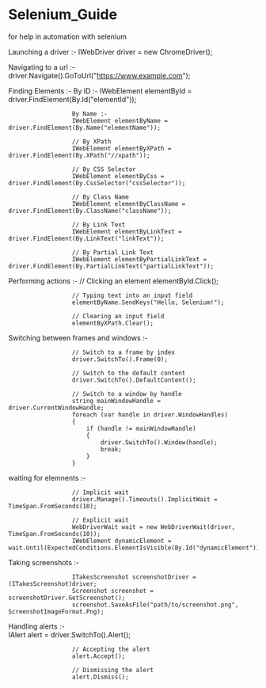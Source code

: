 # Selenium_Guide
for help in automation with selenium

Launching a driver :- 
      IWebDriver driver = new ChromeDriver();

Navigating to a url :- 
      driver.Navigate().GoToUrl("https://www.example.com");

Finding Elements :-
                       By ID :- 
                      IWebElement elementById = driver.FindElement(By.Id("elementId"));
                      
                      By Name :-
                      IWebElement elementByName = driver.FindElement(By.Name("elementName"));
                      
                      // By XPath
                      IWebElement elementByXPath = driver.FindElement(By.XPath("//xpath"));
                      
                      // By CSS Selector
                      IWebElement elementByCss = driver.FindElement(By.CssSelector("cssSelector"));
                      
                      // By Class Name
                      IWebElement elementByClassName = driver.FindElement(By.ClassName("className"));
                      
                      // By Link Text
                      IWebElement elementByLinkText = driver.FindElement(By.LinkText("linkText"));
                      
                      // By Partial Link Text
                      IWebElement elementByPartialLinkText = driver.FindElement(By.PartialLinkText("partialLinkText"));


Performing actions :-
                      // Clicking an element
                      elementById.Click();
                      
                      // Typing text into an input field
                      elementByName.SendKeys("Hello, Selenium!");
                      
                      // Clearing an input field
                      elementByXPath.Clear();

Switching between frames and windows :-

                      // Switch to a frame by index
                      driver.SwitchTo().Frame(0);
                      
                      // Switch to the default content
                      driver.SwitchTo().DefaultContent();
                      
                      // Switch to a window by handle
                      string mainWindowHandle = driver.CurrentWindowHandle;
                      foreach (var handle in driver.WindowHandles)
                      {
                          if (handle != mainWindowHandle)
                          {
                              driver.SwitchTo().Window(handle);
                              break;
                          }
                      }

waiting for elemnents :- 

                      // Implicit wait
                      driver.Manage().Timeouts().ImplicitWait = TimeSpan.FromSeconds(10);
                      
                      // Explicit wait
                      WebDriverWait wait = new WebDriverWait(driver, TimeSpan.FromSeconds(10));
                      IWebElement dynamicElement = wait.Until(ExpectedConditions.ElementIsVisible(By.Id("dynamicElement")));
                      
Taking screenshots :-  
                      
                      ITakesScreenshot screenshotDriver = (ITakesScreenshot)driver;
                      Screenshot screenshot = screenshotDriver.GetScreenshot();
                      screenshot.SaveAsFile("path/to/screenshot.png", ScreenshotImageFormat.Png);


Handling alerts :-  
                      IAlert alert = driver.SwitchTo().Alert();
                      
                      // Accepting the alert
                      alert.Accept();
                      
                      // Dismissing the alert
                      alert.Dismiss();



                      
